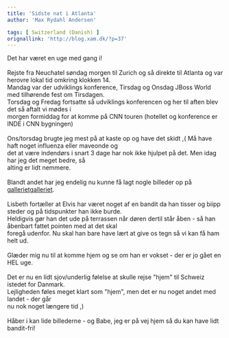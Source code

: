 ```yaml
---
title: 'Sidste nat i Atlanta'
author: 'Max Rydahl Andersen'

tags: [ Switzerland (Danish) ]
orignallink: 'http://blog.xam.dk/?p=37'
---
```

<div><p>Det har v&#230;ret en uge med gang i!<br><br>
Rejste fra Neuchatel s&#248;ndag morgen til Zurich og s&#229; direkte til Atlanta og var herovre lokal tid omkring klokken 14.<br>
Mandag var der udviklings konference, Tirsdag og Onsdag JBoss World med tilh&#248;rende fest om Tirsdagen.<br>
Torsdag og Fredag fortsatte s&#229; udviklings konferencen og her til aften blev det s&#229; aftalt vi m&#248;des i<br>
morgen formiddag for at komme p&#229; CNN touren (hotellet og konference er INDE i CNN bygningen)<br><br>
Ons/torsdag brugte jeg mest p&#229; at kaste op og have det skidt ,( M&#229; have haft noget influenza eller maveonde og<br>
det at v&#230;re indend&#248;rs i snart 3 dage har nok ikke hjulpet p&#229; det. Men idag har jeg det meget bedre, s&#229;<br>
alting er lidt nemmere.<br><br>
Blandt andet har jeg endelig nu kunne f&#229; lagt nogle billeder op p&#229; <a href="http://coppermine.xam.dk/thumbnails.php?album=23" title="galleriet">gallerietgalleriet</a>.<br><br>
Lisbeth fort&#230;ller at Elvis har v&#230;ret noget af en bandit da han tisser og biipp steder og p&#229; tidspunkter han ikke burde. <br>
Heldigvis g&#248;r han det ude p&#229; terrassen n&#229;r d&#248;ren dertil st&#229;r &#229;ben - s&#229; han &#229;benbart fattet pointen med at det skal<br>
foreg&#229; udenfor. Nu skal han bare have l&#230;rt at give os tegn s&#229; vi kan f&#229; ham helt ud.<br><br>
Gl&#230;der mig nu til at komme hjem og se om han er vokset - der er jo g&#229;et en HEL uge.<br><br>
Det er nu en lidt sjov/underlig f&#248;lelse at skulle rejse "hjem" til Schweiz istedet for Danmark. <br>
Lejligheden f&#248;les meget klart som "hjem", men det er nu noget andet med landet - der g&#229;r<br>
nu nok noget l&#230;ngere tid ,)<br><br>
H&#229;ber i kan lide billederne - og Babe, jeg er p&#229; vej hjem s&#229; du kan have lidt bandit-fri!<br><br></p></div>
